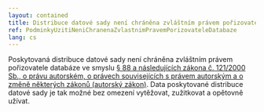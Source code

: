 ```yaml
---
layout: contained
title: Distribuce datové sady není chráněna zvláštním právem pořizovatele databáze
ref: PodminkyUzitiNeniChranenaZvlastnimPravemPorizovateleDatabaze
lang: cs
---
```


Poskytovaná distribuce datové sady není chráněna zvláštním právem pořizovatele databáze ve smyslu [§ 88 a následujících zákona č. 121/2000 Sb., o právu autorském, o právech souvisejících s právem autorským a o změně některých zákonů (autorský zákon)](https://www.zakonyprolidi.cz/cs/2000-121#p88).
Data poskytované distribuce datové sady je tak možné bez omezení vytěžovat, zužitkovat a opětovně užívat.